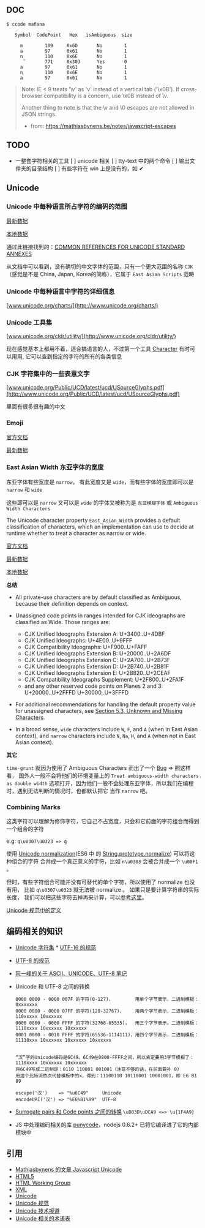
## DOC

```
$ ccode mañana

   Symbol  CodePoint   Hex   isAmbiguous  size

     m        109     0x6D       No        1
     a        97      0x61       No        1
     n        110     0x6E       No        1
      ̃        771     0x303      Yes       0
     a        97      0x61       No        1
     n        110     0x6E       No        1
     a        97      0x61       No        1

```

> Note: IE < 9 treats '\v' as 'v' instead of a vertical tab ('\x0B'). 
> If cross-browser compatibility is a concern, use \x0B instead of \v.
> 
> Another thing to note is that the \v and \0 escapes are not allowed in JSON strings.
>
> - from: https://mathiasbynens.be/notes/javascript-escapes




## TODO

* 一整套字符相关的工具
[ ] unicode 相关
[ ] tty-text 中的两个命令
[ ] 输出文件夹的目录结构
[ ] 有些字符在 win 上是没有的，如 ✔


## Unicode

### Unicode 中每种语言所占字符的编码的范围

[最新数据](http://www.unicode.org/Public/UCD/latest/ucd/Blocks.txt)

[本地数据](./data/blocks.txt)

通过此链接找到的：[COMMON REFERENCES FOR UNICODE STANDARD ANNEXES](http://www.unicode.org/reports/tr41/tr41-17.html)

从文档中可以看到，没有确切的中文字体的范围，只有一个更大范围的名称 `CJK`（感觉是不是
China, Japan, Korea的简称），它属于 `East Asian Scripts` 范畴


### Unicode 中每种语言中字符的详细信息

[www.unicode.org/charts/](http://www.unicode.org/charts/)


### Unicode 工具集

[www.unicode.org/cldr/utility/](http://www.unicode.org/cldr/utility/)

现在感觉基本上都用不着，适合搞语言的人，不过第一个工具 
[Character](http://www.unicode.org/cldr/utility/character.jsp) 有时可以用用,
它可以查到指定的字符的所有的各类信息


### CJK 字符集中的一些表意文字

[www.unicode.org/Public/UCD/latest/ucd/USourceGlyphs.pdf](http://www.unicode.org/Public/UCD/latest/ucd/USourceGlyphs.pdf)

里面有很多很有趣的中文

### Emoji

[官方文档](http://www.unicode.org/reports/tr51/)

[最新数据](http://www.unicode.org/Public/emoji/latest/emoji-data.txt)


### East Asian Width 东亚字体的宽度

东亚字体有些宽度是 `narrow`， 有此宽度又是 `wide`，而有些字体的宽度即可以是 `narrow` 和 `wide`

这些即可以是 `narrow` 又可以是 `wide` 的字体又被称为是 `东亚模糊字体` 或 `Ambiguous Width Characters`

The Unicode character property `East_Asian_Width` provides a default 
classification of characters, which an implementation can use to 
decide at runtime whether to treat a character as narrow or wide.

[官方文档](http://unicode.org/reports/tr11/)

[最新数据](http://www.unicode.org/Public/UCD/latest/ucd/EastAsianWidth.txt)

[本地数据](./data/east-asian-width.txt)

**总结**

* All private-use characters are by default classified as Ambiguous, because their definition depends on context.

* Unassigned code points in ranges intended for CJK ideographs are classified as Wide. Those ranges are:

  - CJK Unified Ideographs Extension A:       U+3400..U+4DBF
  - CJK Unified Ideographs:                   U+4E00..U+9FFF
  - CJK Compatibility Ideographs:             U+F900..U+FAFF
  - CJK Unified Ideographs Extension B:      U+20000..U+2A6DF
  - CJK Unified Ideographs Extension C:      U+2A700..U+2B73F
  - CJK Unified Ideographs Extension D:      U+2B740..U+2B81F
  - CJK Unified Ideographs Extension E:      U+2B820..U+2CEAF
  - CJK Compatibility Ideographs Supplement: U+2F800..U+2FA1F
  - and any other reserved code points on Planes 2 and 3:   U+20000..U+2FFFD  U+30000..U+3FFFD

* For additional recommendations for handling the default property value for unassigned characters, see [Section 5.3, Unknown and Missing Characters](http://www.unicode.org/versions/Unicode8.0.0/ch05.pdf).

* In a broad sense, `wide` characters include `W`, `F`, and `A` (when in East Asian context), and `narrow` characters include `N`, `Na`, `H`, and `A` (when not in East Asian context).

**其它**

`time-grunt` 就因为使用了 Ambiguous Characters 而出了一个 
[Bug](https://github.com/sindresorhus/time-grunt/issues/52) => 照这样看，
国外人一般不会将他们的环境变量上的 `Treat ambiguous-width characters as double width` 
选项打开，因为他们一般不会处理东亚字体，所以我们在编程时，遇到无法判断的情况时，也都默认把它
当作 `narrow` 吧。


### Combining Marks

这类字符可以理解为修饰字符，它自己不占宽度，只会和它前面的字符组合而得到一个组合的字符

e.g: `q\u0307\u0323 => q̣̇`

使用 [Unicode normalization](http://unicode.org/reports/tr15/)(ES6 中
的 [String.prototype.normalize](http://git.io/unorm)) 可以将这种组合的字符
合并成一个真正意义的字符，比如 `n\u0303` 会被合并成一个 `\u00F1` 。

但时，有些字符组合可能并没有可替代的单个字符，所以使用了 normalize 也没有用，
比如 `q\u0307\u0323` 就无法被 normalize 。 如果只是要计算字符串的实际长度，
我们可以把这些字符去掉再来计算，可以[参考这里](https://mathiasbynens.be/notes/javascript-unicode#accounting-for-other-combining-marks)。

[Unicode 规范中的定义](http://www.unicode.org/versions/Unicode7.0.0/ch03.pdf#G30602)


## 编码相关的知识

* [Unicode 字符集](http://en.wikibooks.org/wiki/Unicode/Character_reference/0000-0FFF)
﻿* [UTF-16 的规范](https://tools.ietf.org/html/rfc2781)
* [UTF-8 的规范](https://tools.ietf.org/html/rfc2279)
* [阮一峰的关于 ASCII、UNICODE、UTF-8 笔记](http://www.ruanyifeng.com/blog/2007/10/ascii_unicode_and_utf-8.html)
* Unicode 和 UTF-8 之间的转换
  
  ```
  0000 0000 - 0000 007F 的字符(0-127)，        用单个字节表示，二进制模板：0xxxxxxx
  0000 0080 - 0000 07FF 的字符(128-32767)，    用两个字节表示，二进制模板：110xxxxx 10xxxxxx
  0000 0800 - 0000 FFFF 的字符(32768-65535)，  用三个字节表示，二进制模板：1110xxxx 10xxxxxx 10xxxxxx
  0001 0000 - 0010 FFFF 的字符(65536-1114111)，用四个字节表示，二进制模板：11110xxx 10xxxxxx 10xxxxxx 10xxxxxx


  “汉”字的Unicode编码是6C49。6C49在0800-FFFF之间，所以肯定要用3字节模板了：1110xxxx 10xxxxxx 10xxxxxx
  将6C49写成二进制是：0110 110001 001001（注意不够的话，在前面要补 0)
  用这个比特流依次代替模板中的x，得到：11100110 10110001 10001001，即 E6 B1 89

  escape('汉')    => "%u6C49"     Unicode
  encodeURI('汉') => "%E6%B1%89"  UTF-8
  ```


* [Surrogate pairs 和 Code points 之间的转换](https://mathiasbynens.be/notes/javascript-encoding#surrogate-pairs) `\uD83D\uDCA9 <=> \u{1F4A9}`
* JS 中处理编码相关的库 [punycode](https://github.com/bestiejs/punycode.js)，nodejs 0.6.2+ 已将它编译进了它的内部模块中



## 引用

* [Mathiasbynens 的文章 Javascript Unicode](https://mathiasbynens.be/notes/javascript-unicode)
* [HTML5](http://www.w3.org/TR/html5/)
* [HTML Working Group](http://www.w3.org/html/wg/)
* [XML](http://www.w3.org/TR/xml/)
* [Unicode](http://www.unicode.org/)
* [Unicode 规范](http://www.unicode.org/versions/latest/)
* [Unicode 技术报道](http://www.unicode.org/reports/)
* [Unicode 相关的术语表](http://www.unicode.org/glossary/)


